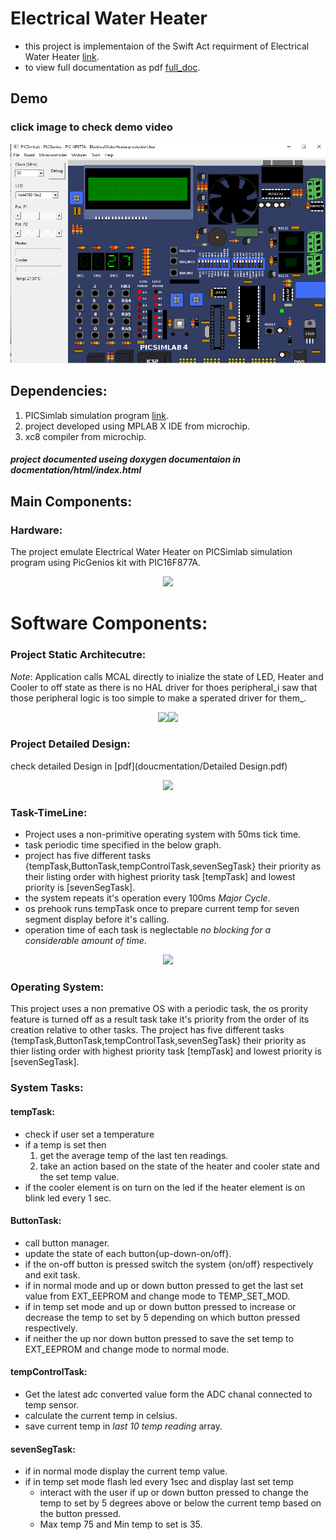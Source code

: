 # Electrical Water Heater
* this project is implementaion of the Swift Act requirment of Electrical Water Heater [link](https://github.com/Abdelbary/ElectricWaterHeater/blob/master/Kit_info/Electric%20Water%20Heater.pdf).
* to view full documentation as pdf  [full_doc](https://github.com/Abdelbary/ElectricWaterHeater/blob/master/documentation/doc.pdf).
## Demo
### click image to check demo video 
[![Demo](picture/demo.PNG)](https://www.youtube.com/watch?v=F_yb4pN2a-Q")
## Dependencies:
1. PICSimlab simulation program [link](https://github.com/lcgamboa/picsimlab).
2. project developed using MPLAB X IDE from microchip.
3. xc8 compiler from microchip.

##### project documented useing doxygen documentaion in docmentation/html/index.html 
## Main Components:
### Hardware:
The project emulate Electrical Water Heater on PICSimlab simulation program using PicGenios kit with PIC16F877A.
<div style="text-align:center"><image src="picture/ProjectSchematic.png"/></div>

# Software Components:
### Project Static Architecutre:
_Note_: Application calls MCAL directly to inialize the state of LED, Heater and Cooler to off state as there is no 
HAL driver for thoes peripheral_i saw that those peripheral logic is too simple to make a sperated driver for them_.
<div style="text-align:center"><image src="picture/projectStaticArchitecture.png"/><image src="picture/initFun.png"/></div>

### Project Detailed Design:
check detailed Design in [pdf](doucmentation/Detailed Design.pdf)
<div style="text-align:center"><image src="picture/DetailedDesign.png"/></div>

### Task-TimeLine:
* Project uses a non-primitive operating system with 50ms tick time.
* task periodic time specified in the below graph.
* project has five different tasks {tempTask,ButtonTask,tempControlTask,sevenSegTask} their priority as their listing 
  order with highest priority task [tempTask] and lowest priority is [sevenSegTask].
* the system repeats it's operation every 100ms _Major Cycle_.
* os prehook runs tempTask once to prepare current temp for seven segment display before it's calling.
* operation time of each task is neglectable _no blocking for a considerable amount of time_.

<div style="text-align:center"><image src="picture\timeLine.png"/></div>

### Operating System:
This project uses a non premative OS with a periodic task, the os prority feature is turned off as a result task take it's
priority from the order of its creation relative to other tasks.
The project has five different tasks {tempTask,ButtonTask,tempControlTask,sevenSegTask} their priority as thier listing 
order with highest priority task [tempTask] and lowest priority is [sevenSegTask].

### System Tasks:

#### tempTask:
* check if user set a temperature
* if a temp is set then
	1. get the average temp of the last ten readings.
	2. take an action based on the state of the heater and cooler state and the set temp value.
* if the cooler element is on turn on the led if the heater element is on blink led every 1 sec.


#### ButtonTask:
* call button manager.
* update the state of each button{up-down-on/off}.
* if the on-off button is pressed switch the system {on/off} respectively and exit task.
* if in normal mode and up or down button pressed to get the last set value from EXT_EEPROM and change mode to TEMP_SET_MOD.
* if in temp set mode and up or down button pressed to increase or decrease the temp to set by 5 depending on which button pressed respectively.
* if neither the up nor down button pressed to save the set temp to EXT_EEPROM and change mode to normal mode.

#### tempControlTask:
* Get the latest adc converted value form the ADC chanal connected to temp sensor.
* calculate the current temp in celsius.
* save current temp in _last 10 temp reading_ array.

#### sevenSegTask:
* if in normal mode display the current temp value.
* if in temp set mode flash led every 1sec and display last set temp
  * interact with the user if up or down button pressed to change the temp to set by 5 degrees above or below the current temp based on the button pressed.
  * Max temp 75 and Min temp to set is 35.
